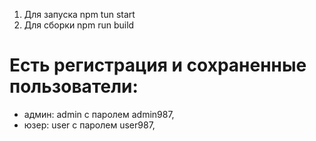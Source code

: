1. Для запуска npm tun start
2. Для сборки npm run build

# Есть регистрация и сохраненные пользователи:

- админ: admin с паролем admin987,
- юзер: user с паролем user987,
